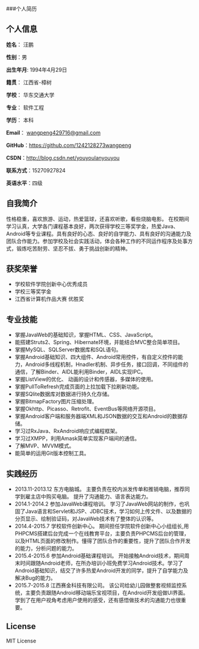 ###个人简历


## 个人信息

**姓名**： 汪鹏

**性别**：男  

**出生年月**: 1994年4月29日

**籍贯**： 江西省-樟树

**学校**： 华东交通大学 

**专业**： 软件工程

**学历**： 本科

**Email**： wangpeng429716@gmail.com 

**GitHub**：https://github.com/1242128273wangpeng

**CSDN**：http://blog.csdn.net/youyoulanyouyou

**联系方式**：15270927824

**英语水平**：四级

## 自我简介

性格稳重，喜欢旅游、运动，热爱篮球，还喜欢听歌，看些烧脑电影。 在校期间学习认真，大学各门课程基本良好，两次获得学校三等奖学金，热爱Java、Android等专业课程。具有良好的心态、良好的自学能力、具有良好的沟通能力及团队合作能力。参加学校及社会实践活动，体会各种工作的不同运作程序及处事方式，锻炼吃苦耐劳、坚忍不拔、勇于挑战创新的精神。

## 获奖荣誉
* 学校软件学院创新中心优秀成员
* 学校三等奖学金
* 江西省计算机作品大赛 优胜奖

## 专业技能

* 掌握JavaWeb的基础知识，掌握HTML、CSS、JavaScript。
* 能搭建Struts2、Spring、Hibernate环境，并能结合MVC整合简单项目。
* 掌握MySQL、SQLServer数据库和SQL语句。  
* 掌握Android基础知识、四大组件、Android常用控件，有自定义控件的能力，Android多线程机制，Hnadler机制、异步任务，接口回调，不同组件的通信，了解Binder、AIDL能利用Binder，AIDL实现IPC。
* 掌握ListView的优化、 动画的设计和传感器，多媒体的使用。
* 掌握PullToRefresh完成页面的上拉加载下拉刷新功能。
* 掌握SQlite数据库对数据进行持久化存储。
* 掌握BitmapFactory图片压缩处理。
* 掌握Okhttp、Picasso、Retrofit、EventBus等网络开源项目。
* 掌握Android客户端和服务器端XML和JSON数据的交互和Android的数据存储。
* 学习过RxJava、RxAndroid响应式编程框架。
* 学习过XMPP，利用Amask简单实现客户端间的通信。
* 了解MVP、MVVM模式。
* 能简单的运用Git版本控制工具。

## 实践经历
* 2013.11-2013.12 东方电脑城。    主要负责在校内派发传单和推销电脑，推荐同学到雇主店中购买电脑。 提升了沟通能力、语言表达能力。
* 2014.1-2014.2 参加JavaWeb课程培训。    学习了JavaWeb网站的制作，也巩固了Java语言和Servlet和JSP、JDBC技术，学习如何上传文件、以及数据的分页显示、绘制验证码，对JavaWeb技术有了整体的认识等。
* 2014.4-2015.7 学校软件创新中心。  期间担任学院软件创新中心小组组长,用PHPCMS搭建后台完成一个在线教育平台，主要负责PHPCMS后台的管理，以及HTML页面的修改制作。懂得了团队合作的重要性，提升了团队合作开发的能力，分析问题的能力。
* 2015.4-2015.6 参加Android基础课程培训。  开始接触Android技术，期间周末时间跟随Android老师，在所办培训小班免费学习Android技术。学习了Android基础知识，结交了许多热爱Android开发的同学，提升了自学能力及解决Bug的能力。
* 2015.7-2015.8 江西赛金科技有限公司。 该公司给幼儿园做整套视频监控系统，主要负责跟随Android移动端乐宝视项目，在Android开发组做UI界面。学到了在用户视角考虑用户使用的感受，还有感悟做技术的沟通能力也很重要。


## License
MIT License
